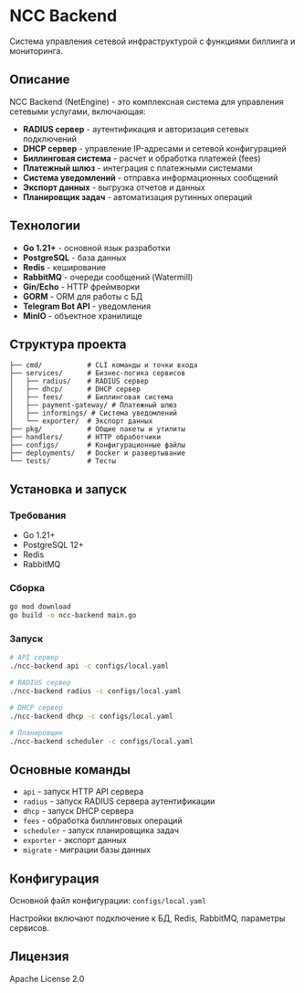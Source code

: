 # NCC Backend

Система управления сетевой инфраструктурой с функциями биллинга и мониторинга.

## Описание

NCC Backend (NetEngine) - это комплексная система для управления сетевыми услугами, включающая:

- **RADIUS сервер** - аутентификация и авторизация сетевых подключений
- **DHCP сервер** - управление IP-адресами и сетевой конфигурацией
- **Биллинговая система** - расчет и обработка платежей (fees)
- **Платежный шлюз** - интеграция с платежными системами
- **Система уведомлений** - отправка информационных сообщений
- **Экспорт данных** - выгрузка отчетов и данных
- **Планировщик задач** - автоматизация рутинных операций

## Технологии

- **Go 1.21+** - основной язык разработки
- **PostgreSQL** - база данных
- **Redis** - кеширование
- **RabbitMQ** - очереди сообщений (Watermill)
- **Gin/Echo** - HTTP фреймворки
- **GORM** - ORM для работы с БД
- **Telegram Bot API** - уведомления
- **MinIO** - объектное хранилище

## Структура проекта

```
├── cmd/           # CLI команды и точки входа
├── services/      # Бизнес-логика сервисов
│   ├── radius/    # RADIUS сервер
│   ├── dhcp/      # DHCP сервер
│   ├── fees/      # Биллинговая система
│   ├── payment-gateway/ # Платежный шлюз
│   ├── informings/ # Система уведомлений
│   └── exporter/  # Экспорт данных
├── pkg/           # Общие пакеты и утилиты
├── handlers/      # HTTP обработчики
├── configs/       # Конфигурационные файлы
├── deployments/   # Docker и развертывание
└── tests/         # Тесты
```

## Установка и запуск

### Требования

- Go 1.21+
- PostgreSQL 12+
- Redis
- RabbitMQ

### Сборка

```bash
go mod download
go build -o ncc-backend main.go
```

### Запуск

```bash
# API сервер
./ncc-backend api -c configs/local.yaml

# RADIUS сервер
./ncc-backend radius -c configs/local.yaml

# DHCP сервер
./ncc-backend dhcp -c configs/local.yaml

# Планировщик
./ncc-backend scheduler -c configs/local.yaml
```

## Основные команды

- `api` - запуск HTTP API сервера
- `radius` - запуск RADIUS сервера аутентификации
- `dhcp` - запуск DHCP сервера
- `fees` - обработка биллинговых операций
- `scheduler` - запуск планировщика задач
- `exporter` - экспорт данных
- `migrate` - миграции базы данных

## Конфигурация

Основной файл конфигурации: `configs/local.yaml`

Настройки включают подключение к БД, Redis, RabbitMQ, параметры сервисов.

## Лицензия

Apache License 2.0